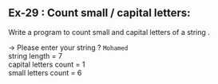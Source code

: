 ## Ex-29 : Count small / capital letters:  
Write a program to count small and capital letters of a string .  

-> Please enter your string ? `Mohamed`  
string length = 7  
capital letters count = 1  
small letters count = 6  
